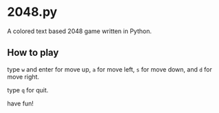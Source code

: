 2048.py
===

A colored text based 2048 game written in Python.

How to play
---

type `w` and enter for move up, `a` for move left, `s` for move down, and `d` for move right.

type `q` for quit.

have fun!
